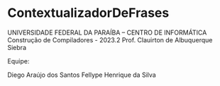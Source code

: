 # ContextualizadorDeFrases
UNIVERSIDADE FEDERAL DA PARAÍBA – CENTRO DE INFORMÁTICA Construção de Compiladores - 2023.2 Prof. Clauirton de Albuquerque Siebra

Equipe:

Diego Araújo dos Santos
Fellype Henrique da Silva
